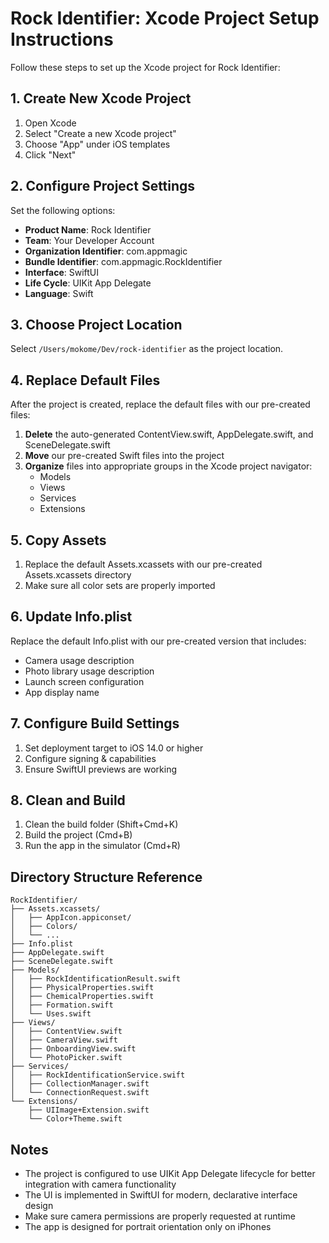 # Rock Identifier: Xcode Project Setup Instructions

Follow these steps to set up the Xcode project for Rock Identifier:

## 1. Create New Xcode Project

1. Open Xcode
2. Select "Create a new Xcode project"
3. Choose "App" under iOS templates
4. Click "Next"

## 2. Configure Project Settings

Set the following options:
- **Product Name**: Rock Identifier
- **Team**: Your Developer Account
- **Organization Identifier**: com.appmagic
- **Bundle Identifier**: com.appmagic.RockIdentifier
- **Interface**: SwiftUI
- **Life Cycle**: UIKit App Delegate
- **Language**: Swift

## 3. Choose Project Location

Select `/Users/mokome/Dev/rock-identifier` as the project location.

## 4. Replace Default Files

After the project is created, replace the default files with our pre-created files:

1. **Delete** the auto-generated ContentView.swift, AppDelegate.swift, and SceneDelegate.swift
2. **Move** our pre-created Swift files into the project
3. **Organize** files into appropriate groups in the Xcode project navigator:
   - Models
   - Views
   - Services
   - Extensions

## 5. Copy Assets

1. Replace the default Assets.xcassets with our pre-created Assets.xcassets directory
2. Make sure all color sets are properly imported

## 6. Update Info.plist

Replace the default Info.plist with our pre-created version that includes:
- Camera usage description
- Photo library usage description
- Launch screen configuration
- App display name

## 7. Configure Build Settings

1. Set deployment target to iOS 14.0 or higher
2. Configure signing & capabilities
3. Ensure SwiftUI previews are working

## 8. Clean and Build

1. Clean the build folder (Shift+Cmd+K)
2. Build the project (Cmd+B)
3. Run the app in the simulator (Cmd+R)

## Directory Structure Reference

```
RockIdentifier/
├── Assets.xcassets/
│   ├── AppIcon.appiconset/
│   ├── Colors/
│   └── ...
├── Info.plist
├── AppDelegate.swift
├── SceneDelegate.swift
├── Models/
│   ├── RockIdentificationResult.swift
│   ├── PhysicalProperties.swift
│   ├── ChemicalProperties.swift
│   ├── Formation.swift
│   └── Uses.swift
├── Views/
│   ├── ContentView.swift
│   ├── CameraView.swift
│   ├── OnboardingView.swift
│   └── PhotoPicker.swift
├── Services/
│   ├── RockIdentificationService.swift
│   ├── CollectionManager.swift
│   └── ConnectionRequest.swift
└── Extensions/
    ├── UIImage+Extension.swift
    └── Color+Theme.swift
```

## Notes

- The project is configured to use UIKit App Delegate lifecycle for better integration with camera functionality
- The UI is implemented in SwiftUI for modern, declarative interface design
- Make sure camera permissions are properly requested at runtime
- The app is designed for portrait orientation only on iPhones

